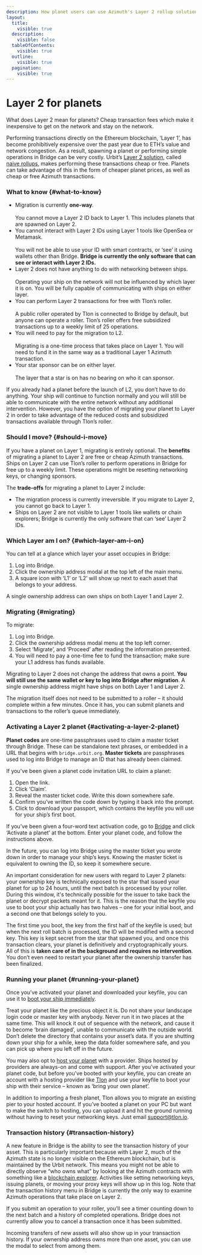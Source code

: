 ```yaml
---
description: How planet users can use Azimuth's Layer 2 rollup solution.
layout:
  title:
    visible: true
  description:
    visible: false
  tableOfContents:
    visible: true
  outline:
    visible: true
  pagination:
    visible: true
---
```

# Layer 2 for planets

What does Layer 2 mean for planets? Cheap transaction fees which make it inexpensive to get on the network and stay on the network.

Performing transactions directly on the Ethereum blockchain, ‘Layer 1’, has become prohibitively expensive over the past year due to ETH’s value and network congestion. As a result, spawning a planet or performing simple operations in Bridge can be very costly. Urbit’s [Layer 2 solution](../../urbit-id/l2/README.md), called [naive rollups](https://urbit.org/blog/rollups), makes performing these transactions cheap or free. Planets can take advantage of this in the form of cheaper planet prices, as well as cheap or free Azimuth transactions.

### What to know {#what-to-know}

- Migration is currently **one-way**.<br /><br />You cannot move a Layer 2 ID back to Layer 1. This includes planets that are spawned on Layer 2.
- You cannot interact with Layer 2 IDs using Layer 1 tools like OpenSea or Metamask.<br /><br />You will not be able to use your ID with smart contracts, or ‘see’ it using wallets other than Bridge. **Bridge is currently the only software that can see or interact with Layer 2 IDs.**
- Layer 2 does not have anything to do with networking between ships.<br /><br />Operating your ship on the network will not be influenced by which layer it is on. You will be fully capable of communicating with ships on either layer.
- You can perform Layer 2 transactions for free with Tlon’s roller.<br /><br />A public roller operated by Tlon is connected to Bridge by default, but anyone can operate a roller. Tlon’s roller offers free subsidized transactions up to a weekly limit of 25 operations.
- You will need to pay for the migration to L2.<br /><br />Migrating is a one-time process that takes place on Layer 1. You will need to fund it in the same way as a traditional Layer 1 Azimuth transaction.
- Your star sponsor can be on either layer.<br /><br />The layer that a star is on has no bearing on who it can sponsor.

If you already had a planet before the launch of L2, you don’t have to do anything. Your ship will continue to function normally and you will still be able to communicate with the entire network without any additional intervention. However, you have the option of migrating your planet to Layer 2 in order to take advantage of the reduced costs and subsidized transactions available through Tlon’s roller.

### Should I move? {#should-i-move}

If you have a planet on Layer 1, migrating is entirely optional. The **benefits** of migrating a planet to Layer 2 are free or cheap Azimuth transactions. Ships on Layer 2 can use Tlon’s roller to perform operations in Bridge for free up to a weekly limit. These operations might be resetting networking keys, or changing sponsors.

The **trade-offs** for migrating a planet to Layer 2 include:

- The migration process is currently irreversible. If you migrate to Layer 2, you cannot go back to Layer 1.
- Ships on Layer 2 are not visible to Layer 1 tools like wallets or chain explorers; Bridge is currently the only software that can ‘see’ Layer 2 IDs.

### Which Layer am I on? {#which-layer-am-i-on}

You can tell at a glance which layer your asset occupies in Bridge:

1. Log into Bridge.
2. Click the ownership address modal at the top left of the main menu.
3. A square icon with ‘L1’ or ‘L2’ will show up next to each asset that belongs to your address.

A single ownership address can own ships on both Layer 1 and Layer 2.

### Migrating {#migrating}

To migrate:

1. Log into Bridge.
2. Click the ownership address modal menu at the top left corner.
3. Select ‘Migrate’, and ‘Proceed’ after reading the information presented.
4. You will need to pay a one-time fee to fund the transaction; make sure your L1 address has funds available.

Migrating to Layer 2 does not change the address that owns a point. **You will still use the same wallet or key to log into Bridge after migration**. A single ownership address might have ships on both Layer 1 and Layer 2.

The migration itself does not need to be submitted to a roller – it should complete within a few minutes. Once it has, you can submit planets and transactions to the roller’s queue immediately.

### Activating a Layer 2 planet {#activating-a-layer-2-planet}

**Planet codes** are one-time passphrases used to claim a master ticket through Bridge. These can be standalone text phrases, or embedded in a URL that begins with `bridge.urbit.org`. **Master tickets** are passphrases used to log into Bridge to manage an ID that has already been claimed.

If you’ve been given a planet code invitation URL to claim a planet:

1. Open the link.
2. Click ‘Claim’.
3. Reveal the master ticket code. Write this down somewhere safe.
4. Confirm you’ve written the code down by typing it back into the prompt.
5. Click to download your passport, which contains the keyfile you will use for your ship’s first boot.

If you’ve been given a four-word text activation code, go to [Bridge](https://bridge.urbit.org/) and click ‘Activate a planet’ at the bottom. Enter your planet code, and follow the instructions above.

In the future, you can log into Bridge using the master ticket you wrote down in order to manage your ship’s keys. Knowing the master ticket is equivalent to owning the ID, so keep it somewhere secure.

An important consideration for new users with regard to Layer 2 planets: your ownership key is technically exposed to the star that issued your planet for up to 24 hours, until the next batch is processed by your roller. During this window, it's technically possible for the issuer to take back the planet or decrypt packets meant for it. This is the reason that the keyfile you use to boot your ship actually has two halves – one for your initial boot, and a second one that belongs solely to you.

The first time you boot, the key from the first half of the keyfile is used; but when the next roll batch is processed, the ID will be modified with a second key. This key is kept secret from the star that spawned you, and once this transaction clears, your planet is definitively and cryptographically yours. All of this is **taken care of in the background and requires no intervention**. You don’t even need to restart your planet after the ownership transfer has been finalized.

### Running your planet {#running-your-planet}

Once you’ve activated your planet and downloaded your keyfile, you can use it to [boot your ship immediately](../../get-on-urbit.md#boot-up-your-urbit).

Treat your planet like the precious object it is. Do not share your landscape login code or master key with anybody. Never run it in two places at the same time. This will knock it out of sequence with the network, and cause it to become ‘brain damaged’, unable to communicate with the outside world. Don’t delete the directory that contains your asset’s data. If you are shutting down your ship for a while, keep the data folder somewhere safe, and you can pick up where you left off in the future.

You may also opt to [host your planet](../../get-on-urbit.md) with a provider. Ships hosted by providers are always-on and come with support. After you’ve activated your planet code, but before you’ve booted with your keyfile, you can create an account with a hosting provider like [Tlon](https://tlon.io/) and use your keyfile to boot your ship with their service – known as ‘bring your own planet’.

In addition to importing a fresh planet, Tlon allows you to migrate an existing pier to your hosted account. If you’ve booted a planet on your PC but want to make the switch to hosting, you can upload it and hit the ground running without having to reset your networking keys. Just email support@tlon.io.

### Transaction history {#transaction-history}

A new feature in Bridge is the ability to see the transaction history of your asset. This is particularly important because with Layer 2, much of the Azimuth state is no longer visible on the Ethereum blockchain, but is maintained by the Urbit network. This means you might not be able to directly observe “who owns what” by looking at the Azimuth contracts with something like a [blockchain explorer](https://etherscan.io/address/azimuth.eth). Activities like setting networking keys, issuing planets, or moving your proxy keys will show up in this log. Note that the transaction history menu in Bridge is currently the only way to examine Azimuth operations that take place on Layer 2.

If you submit an operation to your roller, you’ll see a timer counting down to the next batch and a history of completed operations. Bridge does not currently allow you to cancel a transaction once it has been submitted.

Incoming transfers of new assets will also show up in your transaction history. If your ownership address owns more than one asset, you can use the modal to select from among them.
